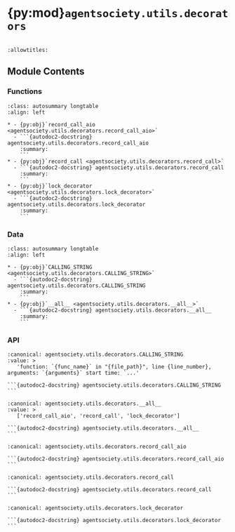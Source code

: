 # {py:mod}`agentsociety.utils.decorators`

```{py:module} agentsociety.utils.decorators
```

```{autodoc2-docstring} agentsociety.utils.decorators
:allowtitles:
```

## Module Contents

### Functions

````{list-table}
:class: autosummary longtable
:align: left

* - {py:obj}`record_call_aio <agentsociety.utils.decorators.record_call_aio>`
  - ```{autodoc2-docstring} agentsociety.utils.decorators.record_call_aio
    :summary:
    ```
* - {py:obj}`record_call <agentsociety.utils.decorators.record_call>`
  - ```{autodoc2-docstring} agentsociety.utils.decorators.record_call
    :summary:
    ```
* - {py:obj}`lock_decorator <agentsociety.utils.decorators.lock_decorator>`
  - ```{autodoc2-docstring} agentsociety.utils.decorators.lock_decorator
    :summary:
    ```
````

### Data

````{list-table}
:class: autosummary longtable
:align: left

* - {py:obj}`CALLING_STRING <agentsociety.utils.decorators.CALLING_STRING>`
  - ```{autodoc2-docstring} agentsociety.utils.decorators.CALLING_STRING
    :summary:
    ```
* - {py:obj}`__all__ <agentsociety.utils.decorators.__all__>`
  - ```{autodoc2-docstring} agentsociety.utils.decorators.__all__
    :summary:
    ```
````

### API

````{py:data} CALLING_STRING
:canonical: agentsociety.utils.decorators.CALLING_STRING
:value: >
   'function: `{func_name}` in "{file_path}", line {line_number}, arguments: `{arguments}` start time: `...'

```{autodoc2-docstring} agentsociety.utils.decorators.CALLING_STRING
```

````

````{py:data} __all__
:canonical: agentsociety.utils.decorators.__all__
:value: >
   ['record_call_aio', 'record_call', 'lock_decorator']

```{autodoc2-docstring} agentsociety.utils.decorators.__all__
```

````

````{py:function} record_call_aio(record_function_calling: bool = True)
:canonical: agentsociety.utils.decorators.record_call_aio

```{autodoc2-docstring} agentsociety.utils.decorators.record_call_aio
```
````

````{py:function} record_call(record_function_calling: bool = True)
:canonical: agentsociety.utils.decorators.record_call

```{autodoc2-docstring} agentsociety.utils.decorators.record_call
```
````

````{py:function} lock_decorator(func)
:canonical: agentsociety.utils.decorators.lock_decorator

```{autodoc2-docstring} agentsociety.utils.decorators.lock_decorator
```
````
